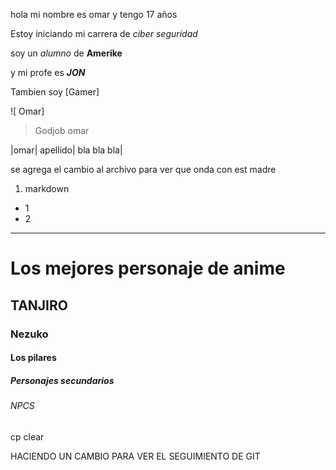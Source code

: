 hola mi nombre es omar y tengo 17 años

Estoy iniciando mi carrera de _ciber_  _seguridad_

soy un _alumno_ de **Amerike**

y mi profe es **_JON_**

Tambien soy [Gamer]

![ Omar] [](https://encrypted-tbn0.gstatic.com/images?q=tbn:ANd9GcQ2XzDd-gDfeOjI3d8dDwlJNgkEpw5r85R49A&s)

> Godjob omar

|omar| apellido| bla bla bla|



se agrega el cambio al archivo para ver que onda con est madre 

1. markdown

- 1
- 2





---




# Los mejores personaje de anime

## TANJIRO

### Nezuko

#### Los pilares 

##### Personajes secundarios

###### NPCS

cp clear


HACIENDO UN CAMBIO PARA VER EL SEGUIMIENTO DE GIT
